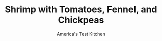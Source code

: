 ---
layout: ../../layouts/MarkdownPostLayout.astro
title: Shrimp with Tomatoes, Fennel, and Chickpeas
author: America's Test Kitchen
pubDate: 2023-03-15
description: "Who says comfort food has to be heavy?"
image_url: https://res.cloudinary.com/hksqkdlah/image/upload/ar_1:1,c_fill,dpr_2.0,f_auto,fl_lossy.progressive.strip_profile,g_faces:auto,q_auto:low,w_344/SFS_OnePanShrimpTomatoesFennelChickpeas_012_qilubq
tags: ["Main Courses","Fish & Seafood","Weeknight"]
calories: 1497
protein: 27
carbohydrates: 43
fats: 
fiber: 14
ingredients: ["1 pound, extra-large shrimp (21 to 25 per pound), peeled, deveined, and tails removed","1 1/2 teaspoons, table salt, divided","1/4 teaspoon, pepper","2 tablespoons, extra-virgin olive oil","2 , fennel bulbs, 2 tablespoons fronds chopped, stalks discarded, bulbs halved, cored, and sliced crosswise ½ inch thick","4 , garlic cloves, minced","1 teaspoon, paprika","1/2 teaspoon, red pepper flakes","1 (28-ounce) can, whole peeled tomatoes, drained with juice reserved, chopped coarse","1 (15-ounce) can, chickpeas, rinsed","1/2 cup, chicken broth","2 tablespoons, chopped fresh parsley"]
serves: 4
time: "1 hour"
instructions: ["Sprinkle shrimp with ½ teaspoon salt and pepper; set aside. Heat oil in 12-inch nonstick skillet over medium heat until shimmering. Add fennel bulbs and ½ teaspoon salt and cook, covered, until lightly browned, 8 to 10 minutes, stirring halfway through cooking.","Stir in garlic, paprika, and pepper flakes and cook, uncovered, until fragrant, about 30 seconds. Stir in tomatoes and their juice, chickpeas, broth, and remaining ½ teaspoon salt and bring to simmer. Cook, uncovered, until reduced by half, 9 to 11 minutes.","Stir in shrimp and cook, covered, until shrimp are just cooked through, about 4 minutes, stirring halfway through cooking. Off heat, stir in parsley and fennel fronds. Season with salt and pepper to taste. Serve."]
nutrition: ["1196 mg Potassium","475 mg Phosphorus","243 mg Calcium","3 mg Iron","96 mg Magnesium","1343 mg Sodium","2 mg Zinc","12 g Fat","4 mg Niacin (B3)","5 g Monounsaturated","2 g Polyunsaturated","1 mg Thiamin (B1)","42 mg Vitamin C","143 mg Cholesterol","1 g Saturated","14 g Fiber","124 µg Folate (food)","14 g Sugars","118 µg Vitamin K","489 g Water","43 g Carbs","124 µg Folate equivalent (total)","27 g Protein","4 mg Vitamin E","1 µg Vitamin B12","181 µg Vitamin A","374 kcal Energy","1497 calories"]
notes: "We prefer untreated shrimp—those not treated with salt or additives such as sodium tripolyphosphate. Most frozen E-Z peel shrimp have been treated (the ingredient list should tell you). If youre using treated shrimp, do not season the shrimp with salt in step 1. If the fennel doesnt have fronds, increase the parsley amount to ¼ cup chopped. Serve with crusty bread."
---